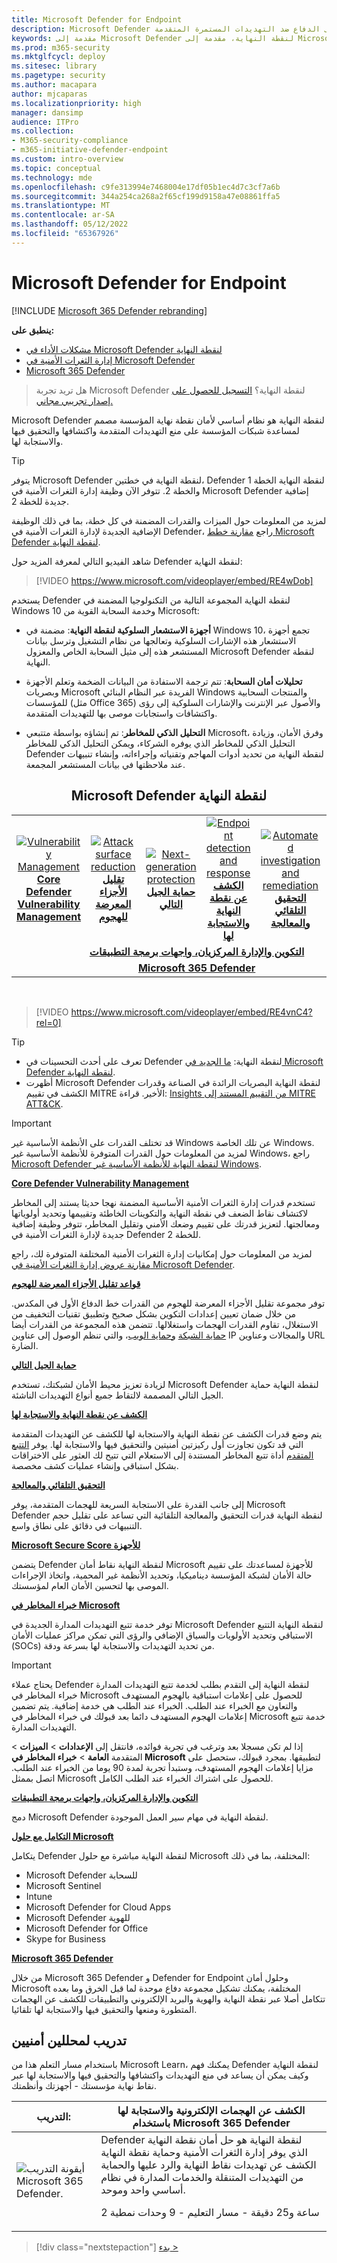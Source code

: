 ```yaml
---
title: Microsoft Defender for Endpoint
description: Microsoft Defender لنقطة النهاية هو نظام أساسي لأمان نقطة نهاية المؤسسة يساعد على الدفاع ضد التهديدات المستمرة المتقدمة.
keywords: مقدمة إلى Microsoft Defender لنقطة النهاية، مقدمة إلى Microsoft Defender لنقطة النهاية، والأمن السيبراني، والتهديدات المستمرة المتقدمة، وأمان المؤسسة، والمستشعر السلوكي للجهاز، وأمان السحابة، والتحليلات، والتحليل الذكي للمخاطر، وتقليل الأجزاء المعرضة للهجوم، وحماية الجيل التالي، والتحقيق الآلي والمعالجة، وخبراء التهديد من Microsoft، والنتيجة الآمنة، والتتبع المتقدم، Microsoft 365 Defender، وتتبع التهديدات الإلكترونية
ms.prod: m365-security
ms.mktglfcycl: deploy
ms.sitesec: library
ms.pagetype: security
ms.author: macapara
author: mjcaparas
ms.localizationpriority: high
manager: dansimp
audience: ITPro
ms.collection:
- M365-security-compliance
- m365-initiative-defender-endpoint
ms.custom: intro-overview
ms.topic: conceptual
ms.technology: mde
ms.openlocfilehash: c9fe313994e7468004e17df05b1ec4d7c3cf7a6b
ms.sourcegitcommit: 344a254ca268a2f65cf199d9158a47e08861ffa5
ms.translationtype: MT
ms.contentlocale: ar-SA
ms.lasthandoff: 05/12/2022
ms.locfileid: "65367926"
---
```

# <a name="microsoft-defender-for-endpoint"></a>Microsoft Defender for Endpoint

[!INCLUDE [Microsoft 365 Defender rebranding](../../includes/microsoft-defender.md)]

**ينطبق على:**

- [مشكلات الأداء في Microsoft Defender لنقطة النهاية](https://go.microsoft.com/fwlink/p/?linkid=2154037)
- [إدارة الثغرات الأمنية في Microsoft Defender](../defender-vulnerability-management/index.yml)
- [Microsoft 365 Defender](https://go.microsoft.com/fwlink/?linkid=2118804)

> هل تريد تجربة Microsoft Defender لنقطة النهاية؟ [التسجيل للحصول على إصدار تجريبي مجاني.](https://signup.microsoft.com/create-account/signup?products=7f379fee-c4f9-4278-b0a1-e4c8c2fcdf7e&ru=https://aka.ms/MDEp2OpenTrial?ocid=docs-wdatp-exposedapis-abovefoldlink)

Microsoft Defender لنقطة النهاية هو نظام أساسي لأمان نقطة نهاية المؤسسة مصمم لمساعدة شبكات المؤسسة على منع التهديدات المتقدمة واكتشافها والتحقيق فيها والاستجابة لها.

> [!TIP]
> يتوفر Microsoft Defender لنقطة النهاية في خطتين، Defender لنقطة النهاية الخطة 1 والخطة 2. تتوفر الآن وظيفة إدارة الثغرات الأمنية في Microsoft Defender إضافية جديدة للخطة 2.
>
> لمزيد من المعلومات حول الميزات والقدرات المضمنة في كل خطة، بما في ذلك الوظيفة الإضافية الجديدة لإدارة الثغرات الأمنية في Defender، راجع [مقارنة خطط Microsoft Defender لنقطة النهاية](defender-endpoint-plan-1-2.md).

<p><p>

شاهد الفيديو التالي لمعرفة المزيد حول Defender لنقطة النهاية:

> [!VIDEO https://www.microsoft.com/videoplayer/embed/RE4wDob]

يستخدم Defender لنقطة النهاية المجموعة التالية من التكنولوجيا المضمنة في Windows 10 وخدمة السحابة القوية من Microsoft:

- **أجهزة الاستشعار السلوكية لنقطة النهاية**: مضمنة في Windows 10، تجمع أجهزة الاستشعار هذه الإشارات السلوكية وتعالجها من نظام التشغيل وترسل بيانات المستشعر هذه إلى مثيل السحابة الخاص والمعزول Microsoft Defender لنقطة النهاية.

- **تحليلات أمان السحابة**: تتم ترجمة الاستفادة من البيانات الضخمة وتعلم الأجهزة وبصريات Microsoft الفريدة عبر النظام البنائي Windows والمنتجات السحابية للمؤسسات (مثل Office 365) والأصول عبر الإنترنت والإشارات السلوكية إلى رؤى واكتشافات واستجابات موصى بها للتهديدات المتقدمة.

- **التحليل الذكي للمخاطر**: تم إنشاؤه بواسطة متتبعي Microsoft، وفرق الأمان، وزيادة التحليل الذكي للمخاطر الذي يوفره الشركاء، ويمكن التحليل الذكي للمخاطر Defender لنقطة النهاية من تحديد أدوات المهاجم وتقنياته وإجراءاته، وإنشاء تنبيهات عند ملاحظتها في بيانات المستشعر المجمعة.

<center><h2>Microsoft Defender لنقطة النهاية</center></h2>
<table>
<tr>
<td><a href="#tvm"><center><img src="images/logo-mdvm.png" alt="Vulnerability Management"> <br><b> Core Defender Vulnerability Management</b></center></a></td>
<td><a href="#asr"><center><img src="images/asr-icon.png" alt="Attack surface reduction"><br><b>تقليل الأجزاء المعرضة للهجوم</b></center></a></td>
<td><center><a href="#ngp"><img src="images/ngp-icon.png" alt="Next-generation protection"><br> <b>حماية الجيل التالي</b></a></center></td>
<td><center><a href="#edr"><img src="images/edr-icon.png" alt="Endpoint detection and response"><br> <b>الكشف عن نقطة النهاية والاستجابة لها</b></a></center></td>
<td><center><a href="#ai"><img src="images/air-icon.png" alt="Automated investigation and remediation"><br> <b>التحقيق التلقائي والمعالجة</b></a></center></td>
<td><center><a href="#mte"><img src="images/mte-icon.png" alt="Microsoft Threat Experts"><br> <b>خبراء المخاطر في Microsoft</b></a></center></td>
</tr>
<tr>
<td colspan="7">
<a href="#apis"><center><b>التكوين والإدارة المركزيان، واجهات برمجة التطبيقات</a></b></center></td>
</tr>
<tr>
<td colspan="7"><a href="#mtp"><center><b>Microsoft 365 Defender</a></center></b></td>
</tr>
</table>
<br>

<p></p>

> [!VIDEO https://www.microsoft.com/videoplayer/embed/RE4vnC4?rel=0]

> [!TIP]
> - تعرف على أحدث التحسينات في Defender لنقطة النهاية: [ما الجديد في Microsoft Defender لنقطة النهاية](whats-new-in-microsoft-defender-endpoint.md).
> - أظهرت Microsoft Defender لنقطة النهاية البصريات الرائدة في الصناعة وقدرات الكشف في تقييم MITRE الأخير. قراءة: [Insights من التقييم المستند إلى MITRE ATT&CK](https://cloudblogs.microsoft.com/microsoftsecure/2018/12/03/insights-from-the-mitre-attack-based-evaluation-of-windows-defender-atp/).


> [!IMPORTANT]
> قد تختلف القدرات على الأنظمة الأساسية غير Windows عن تلك الخاصة Windows. لمزيد من المعلومات حول القدرات المتوفرة للأنظمة الأساسية غير Windows، راجع [Microsoft Defender لنقطة النهاية للأنظمة الأساسية غير Windows](/microsoft-365/security/defender-endpoint/non-windows).

<a name="tvm"></a>

**[Core Defender Vulnerability Management](../defender-vulnerability-management/defender-vulnerability-management.md)**

تستخدم قدرات إدارة الثغرات الأمنية الأساسية المضمنة نهجا حديثا يستند إلى المخاطر لاكتشاف نقاط الضعف في نقطة النهاية والتكوينات الخاطئة وتقييمها وتحديد أولوياتها ومعالجتها. لتعزيز قدرتك على تقييم وضعك الأمني وتقليل المخاطر، تتوفر وظيفة إضافية جديدة لإدارة الثغرات الأمنية في Defender للخطة 2.

لمزيد من المعلومات حول إمكانيات إدارة الثغرات الأمنية المختلفة المتوفرة لك، راجع [مقارنة عروض إدارة الثغرات الأمنية في Microsoft Defender](../defender-vulnerability-management/defender-vulnerability-management-capabilities.md).

<a name="asr"></a>

**[قواعد تقليل الأجزاء المعرضة للهجوم](overview-attack-surface-reduction.md)**

توفر مجموعة تقليل الأجزاء المعرضة للهجوم من القدرات خط الدفاع الأول في المكدس. من خلال ضمان تعيين إعدادات التكوين بشكل صحيح وتطبيق تقنيات التخفيف من الاستغلال، تقاوم القدرات الهجمات واستغلالها. تتضمن هذه المجموعة من القدرات أيضا [حماية الشبكة](network-protection.md) [وحماية الويب](web-protection-overview.md)، والتي تنظم الوصول إلى عناوين IP والمجالات وعناوين URL الضارة.

<a name="ngp"></a>

**[حماية الجيل التالي](next-generation-protection.md)**

لزيادة تعزيز محيط الأمان لشبكتك، تستخدم Microsoft Defender لنقطة النهاية حماية الجيل التالي المصممة لالتقاط جميع أنواع التهديدات الناشئة.

<a name="edr"></a>

**[الكشف عن نقطة النهاية والاستجابة لها](overview-endpoint-detection-response.md)**

يتم وضع قدرات الكشف عن نقطة النهاية والاستجابة لها للكشف عن التهديدات المتقدمة التي قد تكون تجاوزت أول ركيزتين أمنيتين والتحقيق فيها والاستجابة لها. يوفر [التتبع المتقدم](advanced-hunting-overview.md) أداة تتبع المخاطر المستندة إلى الاستعلام التي تتيح لك العثور على الاختراقات بشكل استباقي وإنشاء عمليات كشف مخصصة.

<a name="ai"></a>

**[التحقيق التلقائي والمعالجة](automated-investigations.md)**

إلى جانب القدرة على الاستجابة السريعة للهجمات المتقدمة، يوفر Microsoft Defender لنقطة النهاية قدرات التحقيق والمعالجة التلقائية التي تساعد على تقليل حجم التنبيهات في دقائق على نطاق واسع.

<a name="ss"></a>

**[Microsoft Secure Score للأجهزة](tvm-microsoft-secure-score-devices.md)**

يتضمن Defender لنقطة النهاية نقاط أمان Microsoft للأجهزة لمساعدتك على تقييم حالة الأمان لشبكة المؤسسة ديناميكيا، وتحديد الأنظمة غير المحمية، واتخاذ الإجراءات الموصى بها لتحسين الأمان العام لمؤسستك.

<a name="mte"></a>

**[خبراء المخاطر في Microsoft](microsoft-threat-experts.md)**

توفر خدمة تتبع التهديدات المدارة الجديدة في Microsoft Defender لنقطة النهاية التتبع الاستباقي وتحديد الأولويات والسياق الإضافي والرؤى التي تمكن مراكز عمليات الأمان (SOCs) من تحديد التهديدات والاستجابة لها بسرعة ودقة.

> [!IMPORTANT]
> يحتاج عملاء Defender لنقطة النهاية إلى التقدم بطلب لخدمة تتبع التهديدات المدارة خبراء المخاطر في Microsoft للحصول على إعلامات استباقية بالهجوم المستهدف والتعاون مع الخبراء عند الطلب. الخبراء عند الطلب هي خدمة إضافية. يتم تضمين إعلامات الهجوم المستهدف دائما بعد قبولك في خبراء المخاطر في Microsoft خدمة تتبع التهديدات المدارة.
>
> إذا لم تكن مسجلا بعد وترغب في تجربة فوائده، فانتقل إلى **الإعدادات** \> **الميزات** \> المتقدمة **العامة** \> **خبراء المخاطر في Microsoft** لتطبيقها. بمجرد قبولك، ستحصل على مزايا إعلامات الهجوم المستهدف، وستبدأ تجربة لمدة 90 يوما من الخبراء عند الطلب. اتصل بممثل Microsoft للحصول على اشتراك الخبراء عند الطلب الكامل.

<a name="apis"></a>

**[التكوين والإدارة المركزيان، واجهات برمجة التطبيقات](management-apis.md)**

دمج Microsoft Defender لنقطة النهاية في مهام سير العمل الموجودة.

<a name="mtp"></a>

**[التكامل مع حلول Microsoft](threat-protection-integration.md)**

يتكامل Defender لنقطة النهاية مباشرة مع حلول Microsoft المختلفة، بما في ذلك:

- Microsoft Defender للسحابة
- Microsoft Sentinel
- Intune
- Microsoft Defender for Cloud Apps
- Microsoft Defender للهوية
- Microsoft Defender for Office
- Skype for Business

**[Microsoft 365 Defender](/microsoft-365/security/defender/microsoft-365-defender)**

من خلال Microsoft 365 Defender و Defender for Endpoint وحلول أمان Microsoft المختلفة، يمكنك تشكيل مجموعة دفاع موحدة لما قبل الخرق وما بعده تتكامل أصلا عبر نقطة النهاية والهوية والبريد الإلكتروني والتطبيقات للكشف عن الهجمات المتطورة ومنعها والتحقيق فيها والاستجابة لها تلقائيا.


## <a name="training-for-security-analysts"></a>تدريب لمحللين أمنيين

باستخدام مسار التعلم هذا من Microsoft Learn، يمكنك فهم Defender لنقطة النهاية وكيف يمكن أن يساعد في منع التهديدات واكتشافها والتحقيق فيها والاستجابة لها عبر نقاط نهاية مؤسستك - أجهزتك وأنظمتك.

|التدريب:|الكشف عن الهجمات الإلكترونية والاستجابة لها باستخدام Microsoft 365 Defender|
|---|---|
|![أيقونة التدريب Microsoft 365 Defender.](../../media/microsoft-365-defender/m365-defender-secure-organization.svg)|Defender لنقطة النهاية هو حل أمان نقطة النهاية الذي يوفر إدارة الثغرات الأمنية وحماية نقطة النهاية الكشف عن تهديدات نقاط النهاية والرد عليها والحماية من التهديدات المتنقلة والخدمات المدارة في نظام أساسي واحد وموحد.<p> 2 ساعة و25 دقيقة - مسار التعليم - 9 وحدات نمطية|

> [!div class="nextstepaction"]
> [بدء >](/learn/paths/defender-endpoint-fundamentals/)

